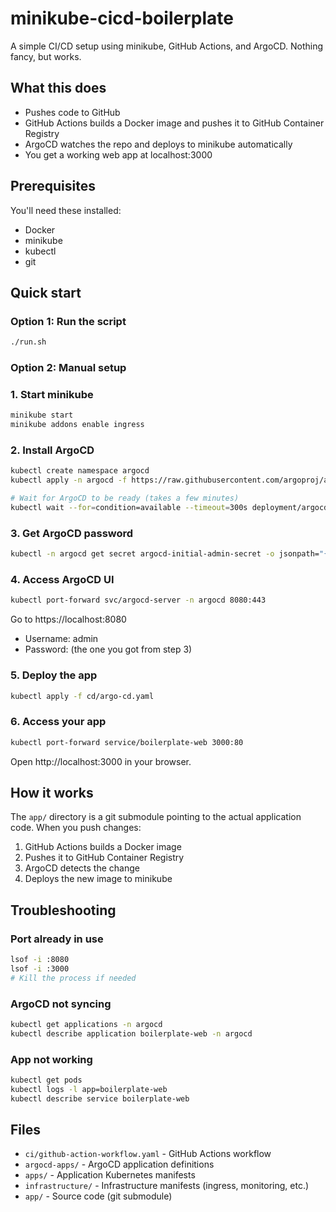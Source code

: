 # minikube-cicd-boilerplate

A simple CI/CD setup using minikube, GitHub Actions, and ArgoCD. Nothing fancy, but works.

## What this does

- Pushes code to GitHub
- GitHub Actions builds a Docker image and pushes it to GitHub Container Registry
- ArgoCD watches the repo and deploys to minikube automatically
- You get a working web app at localhost:3000

## Prerequisites

You'll need these installed:

- Docker
- minikube
- kubectl
- git

## Quick start

### Option 1: Run the script

```bash
./run.sh
```

### Option 2: Manual setup

### 1. Start minikube

```bash
minikube start
minikube addons enable ingress
```

### 2. Install ArgoCD

```bash
kubectl create namespace argocd
kubectl apply -n argocd -f https://raw.githubusercontent.com/argoproj/argo-cd/stable/manifests/install.yaml

# Wait for ArgoCD to be ready (takes a few minutes)
kubectl wait --for=condition=available --timeout=300s deployment/argocd-server -n argocd
```

### 3. Get ArgoCD password

```bash
kubectl -n argocd get secret argocd-initial-admin-secret -o jsonpath="{.data.password}" | base64 -d
```

### 4. Access ArgoCD UI

```bash
kubectl port-forward svc/argocd-server -n argocd 8080:443
```

Go to https://localhost:8080

- Username: admin
- Password: (the one you got from step 3)

### 5. Deploy the app

```bash
kubectl apply -f cd/argo-cd.yaml
```

### 6. Access your app

```bash
kubectl port-forward service/boilerplate-web 3000:80
```

Open http://localhost:3000 in your browser.

## How it works

The `app/` directory is a git submodule pointing to the actual application code. When you push changes:

1. GitHub Actions builds a Docker image
2. Pushes it to GitHub Container Registry
3. ArgoCD detects the change
4. Deploys the new image to minikube

## Troubleshooting

### Port already in use

```bash
lsof -i :8080
lsof -i :3000
# Kill the process if needed
```

### ArgoCD not syncing

```bash
kubectl get applications -n argocd
kubectl describe application boilerplate-web -n argocd
```

### App not working

```bash
kubectl get pods
kubectl logs -l app=boilerplate-web
kubectl describe service boilerplate-web
```

## Files

- `ci/github-action-workflow.yaml` - GitHub Actions workflow
- `argocd-apps/` - ArgoCD application definitions
- `apps/` - Application Kubernetes manifests
- `infrastructure/` - Infrastructure manifests (ingress, monitoring, etc.)
- `app/` - Source code (git submodule)

